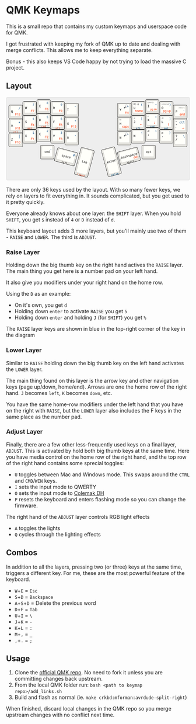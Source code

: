 # QMK Keymaps

This is a small repo that contains my custom keymaps and userspace code for QMK.

I got frustrated with keeping my fork of QMK up to date and dealing with merge conflicts. This allows me to keep everything separate.

Bonus - this also keeps VS Code happy by not trying to load the massive C project.

## Layout

![](img/gergoplex---qwerty.png)

There are only 36 keys used by the layout. With so many fewer keys, we rely on layers to fit everything in. It sounds complicated, but you get used to it pretty quickly. 

Everyone already knows about one layer: the `SHIFT` layer.
When you hold `SHIFT`, you get `$` instead of `4` or `D` instead of `d`.

This keyboard layout adds 3 more layers, but you'll mainly use two of them - `RAISE` and `LOWER`. The third is `ADJUST`.

### Raise Layer

Holding down the big thumb key on the right hand actives the `RAISE` layer. The main thing you get here is a number pad on your left hand.  

It also give you modifiers under your right hand on the home row.

Using the `D` as an example:

* On it's own, you get `d`
* Holding down `enter` to activate `RAISE` you get `5`
* Holding down `enter` and holding `J` (for `SHIFT`) you get `%`

The `RAISE` layer keys are shown in blue in the top-right corner of the key in the diagram

### Lower Layer

Similar to `RAISE` holding down the big thumb key on the left hand activates the `LOWER` layer.

The main thing found on this layer is the arrow key and other navigation keys (page up/down, home/end). Arrows are one the home row of the right hand. `J` becomes `left`, `K` becomes `down`, etc.

You have the same home-row modifiers under the left hand that you have on the right with `RAISE`, but the `LOWER` layer also includes the F keys in the same place as the number pad. 

### Adjust Layer

Finally, there are a few other less-frequently used keys on a final layer, `ADJUST`. This is activated by hold both big thumb keys at the same time. Here you have media control on the home row of the right hand, and the top row of the right hand contains some sprecial toggles:

* `U` toggles between Mac and Windows mode. This swaps around the `CTRL` and `CMD`/`WIN` keys.
* `I` sets the input mode to QWERTY
* `O` sets the input mode to [Colemak DH](https://colemakmods.github.io/mod-dh/)
* `P` resets the keyboard and enters flashing mode so you can change the firmware.

The right hand of the `ADJUST` layer controls RGB light effects

* `A` toggles the lights
* `Q` cycles through the lighting effects

## Combos

In addition to all the layers, pressing two (or three) keys at the same time, triggers a different key. For me, these are the most powerful feature of the keyboard.

* `W`+`E` = `Esc`
* `S`+`D` = `Backspace`
* `A`+`S`+`D` = Delete the previous word
* `D`+`F` = `Tab`
* `U`+`I` = `\`
* `J`+`K` = `-`
* `K`+`L` = `:`
* `M`+`,` = `_`
* `,`+`.` = `;`

## Usage

1. Clone the [official QMK repo](https://github.com/qmk/qmk_firmware). No need to fork it unless you are committing changes back upstream.
1. From the local QMK folder run: `bash <path to keymap repo>/add_links.sh`
1. Build and flash as normal (ie. `make crkbd:mforman:avrdude-split-right`)

When finished, discard local changes in the QMK repo so you merge upstream changes with no conflict next time.
